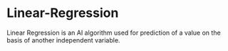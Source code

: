 # Linear-Regression
Linear Regression is an AI algorithm used for prediction of a value on the basis of another independent variable.

